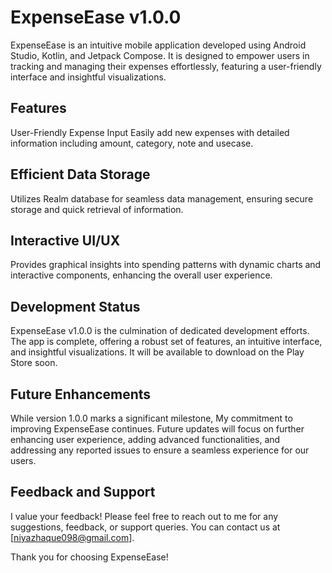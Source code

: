 # ExpenseEase v1.0.0
ExpenseEase is an intuitive mobile application developed using Android Studio, Kotlin, and Jetpack Compose. It is designed to empower users in tracking and managing their expenses effortlessly, featuring a user-friendly interface and insightful visualizations.

## Features
User-Friendly Expense Input
Easily add new expenses with detailed information including amount, category, note  and usecase.

## Efficient Data Storage
Utilizes Realm database for seamless data management, ensuring secure storage and quick retrieval of information.

## Interactive UI/UX
Provides graphical insights into spending patterns with dynamic charts and interactive components, enhancing the overall user experience.

## Development Status
ExpenseEase v1.0.0 is the culmination of dedicated development efforts. The app is complete, offering a robust set of features, an intuitive interface, and insightful visualizations. It will be available to download on the Play Store soon.

## Future Enhancements
While version 1.0.0 marks a significant milestone, My commitment to improving ExpenseEase continues. Future updates will focus on further enhancing user experience, adding advanced functionalities, and addressing any reported issues to ensure a seamless experience for our users.

## Feedback and Support
I value your feedback! Please feel free to reach out to me for any suggestions, feedback, or support queries. You can contact us at [niyazhaque098@gmail.com].

Thank you for choosing ExpenseEase!
